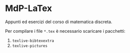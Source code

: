 # MdP-LaTex

Appunti ed esercizi del corso di matematica discreta.

Per compilare i file `*.tex` è necessario scaricare i pacchetti:
1.	`texlive-bibtexextra`
2.	`texlive-pictures`

